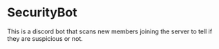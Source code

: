 # SecurityBot
This is a discord bot that scans new members joining the server to tell if they are suspicious or not.
